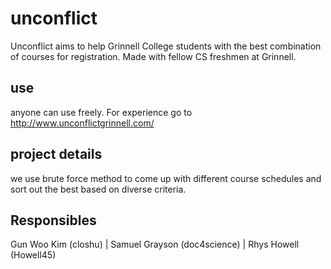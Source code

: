 # unconflict
Unconflict aims to help Grinnell College students with the best combination of courses for registration. Made with fellow CS freshmen at Grinnell.

## use
anyone can use freely. For experience go to http://www.unconflictgrinnell.com/

## project details
we use brute force method to come up with different course schedules and sort out the best based on diverse criteria.

## Responsibles
Gun Woo Kim (closhu) | Samuel Grayson (doc4science) | Rhys Howell (Howell45)
